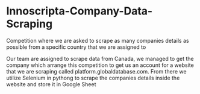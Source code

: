 # Innoscripta-Company-Data-Scraping
Competition where we are asked to scrape as many companies details as possible from a specific country that we are assigned to

Our team are assigned to scrape data from Canada, we managed to get the company which arrange this competition to get us an account for a website that we are scraping
called platform.globaldatabase.com. From there we utilize Selenium in pythong to scrape the companies details inside the website and store it in Google Sheet
